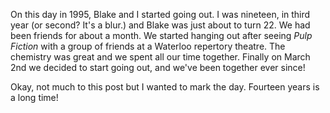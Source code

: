 <!--
.. title: Well it's been 14 years...
.. date: 2009-03-02 20:50:21
.. author: Amy Brown
-->

On this day in 1995, Blake and I started going out.
I was nineteen, in third year (or second? It's a blur.)
and Blake was just about to turn 22.
We had been friends for about a month.  We started
hanging out after seeing *Pulp Fiction* with a group
of friends at a Waterloo repertory theatre.  The 
chemistry was great and we spent all our time together.
Finally on March 2nd we decided to start going out,
and we've been together ever since!

Okay, not much to this post but I wanted to mark the
day.  Fourteen years is a long time!


